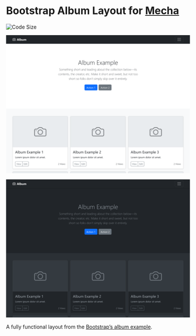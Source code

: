 Bootstrap Album Layout for [Mecha](https://github.com/mecha-cms/mecha)
======================================================================

![Code Size](https://img.shields.io/github/languages/code-size/mecha-cms/y.bootstrap.album?color=%23444&style=for-the-badge)

![Bootstrap Album: Light](index.png?v=2023-05-06)

![Bootstrap Album: Dark](index/1.png?v=2023-05-06)

A fully functional layout from the [Bootstrap’s album example](https://getbootstrap.com/docs/5.3/examples/album).